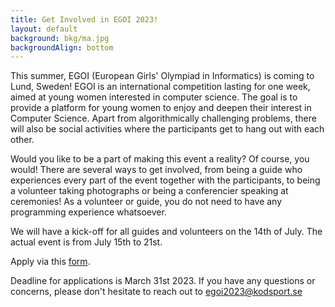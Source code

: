 ```yaml
---
title: Get Involved in EGOI 2023!
layout: default
background: bkg/ma.jpg
backgroundAlign: bottom
---
```


This summer, EGOI (European Girls' Olympiad in Informatics) is coming to Lund, Sweden! EGOI is an international competition lasting for one week, aimed at young women interested in computer science. The goal is to provide a platform for young women to enjoy and deepen their interest in Computer Science. Apart from algorithmically challenging problems, there will also be social activities where the participants get to hang out with each other.

Would you like to be a part of making this event a reality? Of course, you would! There are several ways to get involved, from being a guide who experiences every part of the event together with the participants, to being a volunteer taking photographs or being a conferencier speaking at ceremonies! As a volunteer or guide, you do not need to have any programming experience whatsoever.

We will have a kick-off for all guides and volunteers on the 14th of July. The actual event is from July 15th to 21st.

Apply via this [form](https://forms.gle/UrR3oFQwcdoS1ZHg8).

Deadline for applications is March 31st 2023. 
If you have any questions or concerns, please don't hesitate to reach out to egoi2023@kodsport.se



